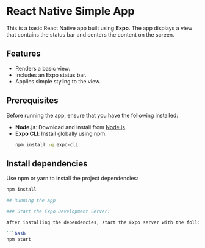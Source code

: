 # React Native Simple App

This is a basic React Native app built using **Expo**. The app displays a view that contains the status bar and centers the content on the screen.

## Features

- Renders a basic view.
- Includes an Expo status bar.
- Applies simple styling to the view.

## Prerequisites

Before running the app, ensure that you have the following installed:

- **Node.js**: Download and install from [Node.js](https://nodejs.org/).
- **Expo CLI**: Install globally using npm:
  ```bash
  npm install -g expo-cli
## Install dependencies

Use npm or yarn to install the project dependencies:

```bash
npm install

## Running the App

### Start the Expo Development Server:

After installing the dependencies, start the Expo server with the following command:

```bash
npm start
